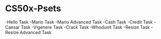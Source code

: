 # CS50x-Psets
-Hello Task
-Mario Task
-Mario Advanced Task
-Cash Task
-Credit Task
-Caesar Task
-Vigenere Task
-Crack Task
-Whodunit Task
-Resize Task
-Resize Advanced Task
